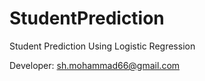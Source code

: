 # StudentPrediction
Student Prediction Using Logistic Regression

Developer: sh.mohammad66@gmail.com
